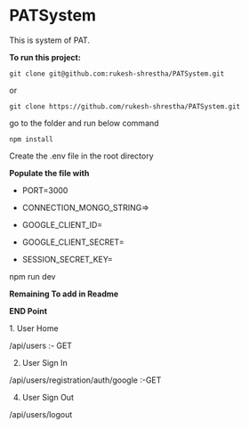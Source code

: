 # PATSystem

This is system of PAT.

**To run this project:**
```
git clone git@github.com:rukesh-shrestha/PATSystem.git
``` 
or       
```
git clone https://github.com/rukesh-shrestha/PATSystem.git
```

go to the folder and run below command
```
npm install
```

Create the .env file in the root directory

**Populate the file with**

-   PORT=3000
  
-   CONNECTION_MONGO_STRING=<MONGODB-DATABASE-CONNECTION-STRING>>
  
-   GOOGLE_CLIENT_ID=<GOOGLE-CLIENT-ID>
  
-   GOOGLE_CLIENT_SECRET=<GOOGLE-SECRET-KEY>
  
-   SESSION_SECRET_KEY=<SESSION-SECRET-KEY>

npm run dev


**Remaining To add in Readme**

**END Point**

  
</ul>
1. User Home

  <domain-name>/api/users :- GET
      
2. User Sign In
   
<domain-name>/api/users/registration/auth/google :-GET

  
4. User Sign Out
   
 <domain-name>/api/users/logout
